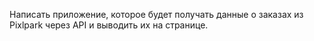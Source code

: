 Написать приложение, которое будет получать данные о заказах из Pixlpark через API и выводить их на странице.